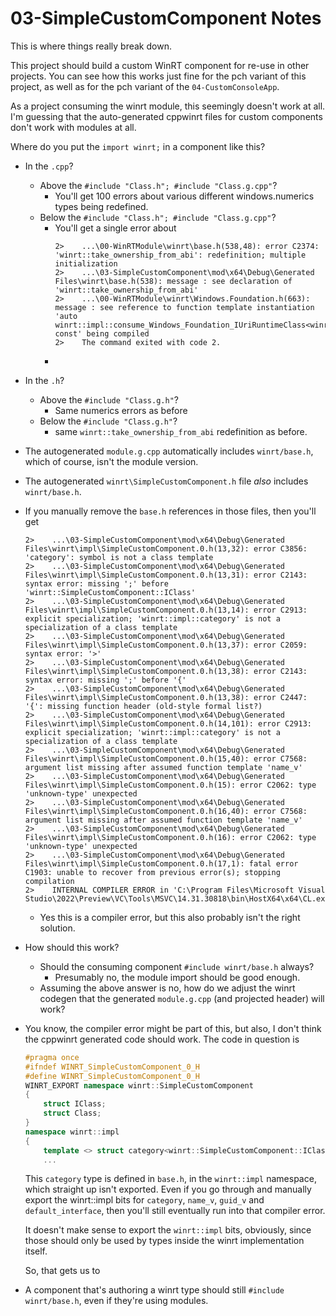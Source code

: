 # 03-SimpleCustomComponent Notes

This is where things really break down.

This project should build a custom WinRT component for re-use in other projects. You can see how this works just fine for the pch variant of this project, as well as for the pch variant of the `04-CustomConsoleApp`.

As a project consuming the winrt module, this seemingly doesn't work at all. I'm guessing that the auto-generated cppwinrt files for custom components don't work with modules at all.


Where do you put the `import winrt;` in a component like this?
* In the `.cpp`?
  - Above the `#include "Class.h"; #include "Class.g.cpp"`?
    - You'll get 100 errors about various different windows.numerics types being redefined.
  - Below the `#include "Class.h"; #include "Class.g.cpp"`?
    - You'll get a single error about
      ```
      2>    ...\00-WinRTModule\winrt\base.h(538,48): error C2374: 'winrt::take_ownership_from_abi': redefinition; multiple initialization
      2>    ...\03-SimpleCustomComponent\mod\x64\Debug\Generated Files\winrt\base.h(538): message : see declaration of 'winrt::take_ownership_from_abi'
      2>    ...\00-WinRTModule\winrt\Windows.Foundation.h(663): message : see reference to function template instantiation 'auto winrt::impl::consume_Windows_Foundation_IUriRuntimeClass<winrt::Windows::Foundation::IUriRuntimeClass>::Domain(void) const' being compiled
      2>    The command exited with code 2.
      ```
    -
* In the `.h`?
  - Above the `#include "Class.g.h"`?
    - Same numerics errors as before
  - Below the `#include "Class.g.h"`?
    - same `winrt::take_ownership_from_abi` redefinition as before.
* The autogenerated `module.g.cpp` automatically includes `winrt/base.h`, which of course, isn't the module version.
* The autogenerated `winrt\SimpleCustomComponent.h` file _also_ includes `winrt/base.h`.
* If you manually remove the `base.h` references in those files, then you'll get
  ```
  2>    ...\03-SimpleCustomComponent\mod\x64\Debug\Generated Files\winrt\impl\SimpleCustomComponent.0.h(13,32): error C3856: 'category': symbol is not a class template
  2>    ...\03-SimpleCustomComponent\mod\x64\Debug\Generated Files\winrt\impl\SimpleCustomComponent.0.h(13,31): error C2143: syntax error: missing ';' before 'winrt::SimpleCustomComponent::IClass'
  2>    ...\03-SimpleCustomComponent\mod\x64\Debug\Generated Files\winrt\impl\SimpleCustomComponent.0.h(13,14): error C2913: explicit specialization; 'winrt::impl::category' is not a specialization of a class template
  2>    ...\03-SimpleCustomComponent\mod\x64\Debug\Generated Files\winrt\impl\SimpleCustomComponent.0.h(13,37): error C2059: syntax error: '>'
  2>    ...\03-SimpleCustomComponent\mod\x64\Debug\Generated Files\winrt\impl\SimpleCustomComponent.0.h(13,38): error C2143: syntax error: missing ';' before '{'
  2>    ...\03-SimpleCustomComponent\mod\x64\Debug\Generated Files\winrt\impl\SimpleCustomComponent.0.h(13,38): error C2447: '{': missing function header (old-style formal list?)
  2>    ...\03-SimpleCustomComponent\mod\x64\Debug\Generated Files\winrt\impl\SimpleCustomComponent.0.h(14,101): error C2913: explicit specialization; 'winrt::impl::category' is not a specialization of a class template
  2>    ...\03-SimpleCustomComponent\mod\x64\Debug\Generated Files\winrt\impl\SimpleCustomComponent.0.h(15,40): error C7568: argument list missing after assumed function template 'name_v'
  2>    ...\03-SimpleCustomComponent\mod\x64\Debug\Generated Files\winrt\impl\SimpleCustomComponent.0.h(15): error C2062: type 'unknown-type' unexpected
  2>    ...\03-SimpleCustomComponent\mod\x64\Debug\Generated Files\winrt\impl\SimpleCustomComponent.0.h(16,40): error C7568: argument list missing after assumed function template 'name_v'
  2>    ...\03-SimpleCustomComponent\mod\x64\Debug\Generated Files\winrt\impl\SimpleCustomComponent.0.h(16): error C2062: type 'unknown-type' unexpected
  2>    ...\03-SimpleCustomComponent\mod\x64\Debug\Generated Files\winrt\impl\SimpleCustomComponent.0.h(17,1): fatal error C1903: unable to recover from previous error(s); stopping compilation
  2>    INTERNAL COMPILER ERROR in 'C:\Program Files\Microsoft Visual Studio\2022\Preview\VC\Tools\MSVC\14.31.30818\bin\HostX64\x64\CL.exe'
  ```
  - Yes this is a compiler error, but this also probably isn't the right solution.


* How should this work?
  - Should the consuming component `#include winrt/base.h` always?
    - Presumably no, the module import should be good enough.
  - Assuming the above answer is no, how do we adjust the winrt codegen that the generated `module.g.cpp` (and projected header) will work?


* You know, the compiler error might be part of this, but also, I don't think the cppwinrt generated code should work. The code in question is

  ```c++
  #pragma once
  #ifndef WINRT_SimpleCustomComponent_0_H
  #define WINRT_SimpleCustomComponent_0_H
  WINRT_EXPORT namespace winrt::SimpleCustomComponent
  {
      struct IClass;
      struct Class;
  }
  namespace winrt::impl
  {
      template <> struct category<winrt::SimpleCustomComponent::IClass>{ using type = interface_category; };
      ...
  ```
  This `category` type is defined in `base.h`, in the `winrt::impl` namespace, which straight up isn't exported. Even if you go through and manually export the winrt::impl bits for `category`, `name_v`, `guid_v` and `default_interface`, then you'll still eventually run into that compiler error.

  It doesn't make sense to export the `winrt::impl` bits, obviously, since those should only be used by types inside the winrt implementation itself.

  So, that gets us to
* A component that's authoring a winrt type should still `#include winrt/base.h`, even if they're using modules.

